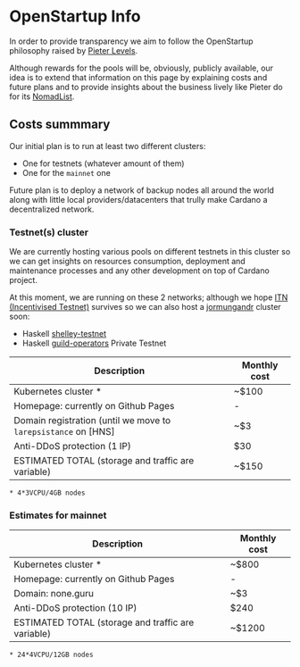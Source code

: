 # OpenStartup Info

In order to provide transparency we aim to follow the OpenStartup philosophy raised by [Pieter Levels][pieter-levels-twitter].

Although rewards for the pools will be, obviously, publicly available, our idea is to extend that information on this page by explaining costs and future plans and to provide insights about the business lively like Pieter do for its [NomadList][nomadlist-openstartup].

## Costs summmary

Our initial plan is to run at least two different clusters: 

* One for testnets (whatever amount of them)
* One for the `mainnet` one

Future plan is to deploy a network of backup nodes all around the world along with little local providers/datacenters that trully make Cardano a decentralized network.

### Testnet(s) cluster 

We are currently hosting various pools on different testnets in this cluster so we can get insights on resources consumption, deployment and maintenance processes and any other development on top of Cardano project.

At this moment, we are running on these 2 networks; although we hope [ITN (Incentivised Testnet)][itn] survives so we can also host a [jormungandr] cluster soon:

* Haskell [shelley-testnet]
* Haskell [guild-operators] Private Testnet

| Description                                                                   | Monthly cost |
| ----------------------------------------------------------------------------- | ------------ |
| Kubernetes cluster *                                                          | ~$100        |
| Homepage: currently on Github Pages                                           | -            |
| Domain registration (until we move to `larepsistance` on [HNS]                | ~$3          |
| Anti-DDoS protection (1 IP)                                                   | $30          | 
| ESTIMATED TOTAL (storage and traffic are variable)                            | ~$150        |

`* 4*3VCPU/4GB nodes`

### Estimates for mainnet

| Description                                                                   | Monthly cost |
| ----------------------------------------------------------------------------- | ------------ |
| Kubernetes cluster *                                                          | ~$800        |
| Homepage: currently on Github Pages                                           | -            |
| Domain: none.guru                                                             | ~$3          |
| Anti-DDoS protection (10 IP)                                                  | $240         | 
| ESTIMATED TOTAL (storage and traffic are variable)                            | ~$1200       |

`* 24*4VCPU/12GB nodes`

[itn]: https://testnets.cardano.org/en/itn/overview/
[shelley-testnet]: https://testnets.cardano.org/en/shelley/overview/
[guild-operators]: https://cardano-community.github.io/guild-operators/
[jormungandr]: https://github.com/input-output-hk/jormungandr 
[pieter-levels-twitter]: https://twitter.com/levelsio/status/968219339588493312
[nomadlist-openstartup]: https://nomadlist.com/open
